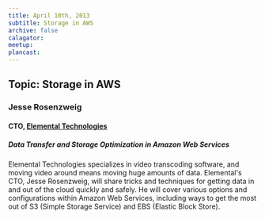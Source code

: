 ```yaml
---
title: April 10th, 2013
subtitle: Storage in AWS
archive: false
calagator: 
meetup: 
plancast: 
---
```


## Topic: Storage in AWS
### Jesse Rosenzweig
#### CTO, [Elemental Technologies](http://elementaltechnologies.com)

##### Data Transfer and Storage Optimization in Amazon Web Services

Elemental Technologies specializes in video transcoding software, and moving video around means moving huge amounts of data. Elemental's CTO, Jesse Rosenzweig, will share tricks and techniques for getting data in and out of the cloud quickly and safely. He will cover various options and configurations within Amazon Web Services, including ways to get the most out of S3 (Simple Storage Service) and EBS (Elastic Block Store).
